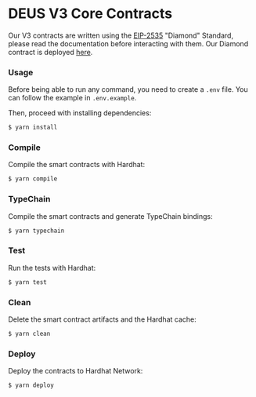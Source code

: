# DEUS V3 Core Contracts

Our V3 contracts are written using the [EIP-2535](https://eips.ethereum.org/EIPS/eip-2535) "Diamond" Standard, please read the documentation before interacting with them. Our Diamond contract is deployed [here](https://louper.dev/diamond/0xF78B5C36b37CF03fB30E1C5fE0eD75002B93a466?network=arbitrum).

### Usage

Before being able to run any command, you need to create a `.env` file. You can follow the example in `.env.example`.

Then, proceed with installing dependencies:

```sh
$ yarn install
```

### Compile

Compile the smart contracts with Hardhat:

```sh
$ yarn compile
```

### TypeChain

Compile the smart contracts and generate TypeChain bindings:

```sh
$ yarn typechain
```

### Test

Run the tests with Hardhat:

```sh
$ yarn test
```

### Clean

Delete the smart contract artifacts and the Hardhat cache:

```sh
$ yarn clean
```

### Deploy

Deploy the contracts to Hardhat Network:

```sh
$ yarn deploy
```
